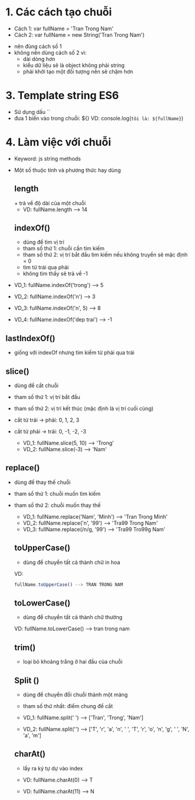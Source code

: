 # 1. Các cách tạo chuỗi
 
  + Cách 1: var fullName = 'Tran Trong Nam'
  + Cách 2: var fullName = new String('Tran Trong Nam')
 
  - nên đùng cách số 1
  - không nên dùng cách số 2 vì: 
    + dài dòng hơn
    + kiểu dữ liệu sẽ là object không phải string
    + phải khởi tạo một đối tượng nên sẽ chậm hơn

# 3. Template string ES6

  - Sử dụng dấu ``
  - đưa 1 biến vào trong chuỗi: ${}
  VD: console.log(`tôi là: ${fullName}`)

# 4. Làm việc với chuỗi
  - Keyword: js string methods
  - Một số thuộc tính và phương thức hay dùng
    <h2><b>length </b></h2> 
    + trả về độ dài của một chuỗi

    
    + VD: fullName.length --> 14
    

    <h2><b>indexOf() </b></h2> 

    + dùng để tìm vị trí
    + tham số thứ 1: chuỗi cần tìm kiếm
    + tham số thứ 2: vị trí bắt đầu tìm kiếm
      nếu không truyền sẽ mặc định = 0
    + tìm từ trái qua phải 
    + không tìm thấy sẽ trả về -1

   - VD_1: fullName.indexOf('trong') --> 5
   - VD_2: fullName.indexOf('n') --> 3
   - VD_3: fullName.indexOf('n', 5) --> 8
   - VD_4: fullName.indexOf('dep trai') --> -1
  

  <h2><b> lastIndexOf() </b></h2> 
      
  + giống với indexOf nhưng tìm kiếm từ phải qua trái

   <h2><b>slice()</b></h2> 

  + dùng để cắt chuỗi
  + tham số thứ 1: vị trí bắt đầu
  + tham số thứ 2: vị trí kết thúc (mặc định là vị trí cuối cùng)
  + cắt từ trái -> phải: 0, 1, 2, 3
  + cắt từ phải -> trái: 0, -1, -2, -3

    + VD_1: fullName.slice(5, 10) --> 'Trong'
    + VD_2: fullName.slice(-3) --> 'Nam'

   <h2><b>replace()</b></h2> 
     
  + dùng để thay thế chuỗi
  + tham số thứ 1: chuỗi muốn tìm kiếm
  + tham số thứ 2: chuỗi muốn thay thế

    + VD_1: fullName.replace('Nam', 'Minh') --> 'Tran Trong Minh'
    + VD_2: fullName.replace('n', '99') --> 'Tra99 Trong Nam'
    + VD_3: fullName.replace(/n/g, '99') --> 'Tra99 Tro99g Nam'

    <h2><b>toUpperCase() </b></h2> 

    + dùng để chuyển tất cả thành chữ in hoa

    VD: 
    ```js
    fullName.toUpperCase() --> TRAN TRONG NAM
    ```
    <h2><b>toLowerCase()  </b></h2> 
  
    + dùng để chuyển tất cả thành chữ thường
    
    VD: fullName.toLowerCase() --> tran trong nam

    <h2><b>trim()  </b></h2> 
    
    + loại bỏ khoảng trắng ở hai đầu của chuỗi

    <h2><b>Split () </b></h2> 
    
    + dùng để chuyển đổi chuỗi thành một mảng
    + tham số thứ nhất: điểm chung để cắt

    +  VD_1: fullName.split(' ') --> ['Tran', 'Trong', 'Nam']
    +  VD_2: fullName.split('') --> ['T', 'r', 'a', 'n', ' ', 'T', 'r', 'o', 'n', 'g', ' ', 'N', 'a', 'm']

    <h2><b>charAt()  </b></h2> 

    + lấy ra ký tự dự vào index

    + VD: fullName.charAt(0) --> T
    + VD: fullName.charAt(11) --> N